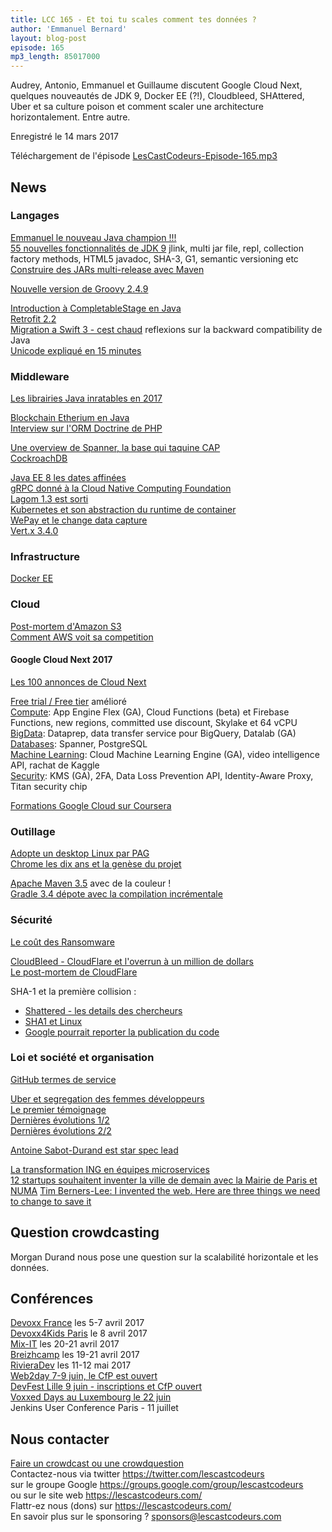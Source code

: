 ```yaml
---
title: LCC 165 - Et toi tu scales comment tes données ?
author: 'Emmanuel Bernard'
layout: blog-post
episode: 165
mp3_length: 85017000
---
```

Audrey, Antonio, Emmanuel et Guillaume discutent Google Cloud Next, quelques nouveautés de JDK 9, Docker EE (?!), Cloudbleed, SHAttered, Uber et sa culture poison et comment scaler une architecture horizontalement. Entre autre.

Enregistré le 14 mars 2017

Téléchargement de l'épisode [LesCastCodeurs-Episode-165.mp3](http://traffic.libsyn.com/lescastcodeurs/LesCastCodeurs-Episode-165.mp3)

## News

### Langages

[Emmanuel le nouveau Java champion !!!](https://blogs.oracle.com/java/new-java-champions:-emmanuel-bernard,-chris-newland-and-bert-jan-schjriver)  
[55 nouvelles fonctionnalités de JDK 9](https://www.slideshare.net/SimonRitter/55-new-features-in-jdk-9) jlink, multi jar file, repl, collection factory methods, HTML5 javadoc, SHA-3, G1, semantic versioning etc   
[Construire des JARs multi-release avec Maven](http://in.relation.to/2017/02/13/building-multi-release-jars-with-maven/)  

[Nouvelle version de Groovy 2.4.9](http://groovy-lang.org/changelogs/changelog-2.4.9.html)  

[Introduction à CompletableStage en Java](http://millross-consultants.com/completion-stage-future-introduction.html)  
[Retrofit 2.2](https://github.com/square/retrofit/blob/master/CHANGELOG.md#version-220-2017-02-21)  
[Migration a Swift 3 - cest chaud](https://mozilla-mobile.github.io/ios/firefox/swift/core/2017/02/22/migrating-to-swift-3.0.html) reflexions sur la backward compatibility de Java  
[Unicode expliqué en 15 minutes](http://reedbeta.com/blog/programmers-intro-to-unicode/)  

### Middleware

[Les librairies Java inratables en 2017](http://bit.ly/2lfPhn7)  

[Blockchain Etherium en Java](https://blogs.oracle.com/java/integrating-the-ethereum-blockchain-into-java-apps)  
[Interview sur l'ORM Doctrine de PHP](http://in.relation.to/2017/02/27/meet-marco-pivetta/)  

[Une overview de Spanner, la base qui taquine CAP](https://lemag.sfeir.com/cloud-spanner-base-de-donnees-globale/)  
[CockroachDB](https://www.cockroachlabs.com)  

[Java EE 8 les dates affinées](https://java.net/projects/javaee-spec/lists/jsr366-experts/archive/2017-02/message/0)  
[gRPC donné à la Cloud Native Computing Foundation](https://www.cncf.io/blog/2017/03/01/cloud-native-computing-foundation-host-grpc-google/)  
[Lagom 1.3 est sorti](http://bit.ly/2lIFXJ1)  
[Kubernetes et son abstraction du runtime de container](http://blog.kubernetes.io/2016/12/container-runtime-interface-cri-in-kubernetes.html)  
[WePay et le change data capture](https://wecode.wepay.com/posts/streaming-databases-in-realtime-with-mysql-debezium-kafka)  
[Vert.x 3.4.0](http://vertx.io/blog/vert-x-3-4-0-is-released/)  

### Infrastructure

[Docker EE](http://dockr.ly/EE)  

### Cloud

[Post-mortem d'Amazon S3](https://aws.amazon.com/message/41926/)  
[Comment AWS voit sa competition](http://bit.ly/2m7MGKm)  

#### Google Cloud Next 2017

[Les 100 annonces de Cloud Next](https://blog.google/topics/google-cloud/100-announcements-google-cloud-next-17/)  

[Free trial / Free tier](https://goo.gl/aEdvnJ) amélioré  
[Compute](https://goo.gl/fY7XL8): App Engine Flex (GA), Cloud Functions (beta) et Firebase Functions, new regions, committed use discount, Skylake et 64 vCPU  
[BigData](https://goo.gl/bzSlk1): Dataprep, data transfer service pour BigQuery, Datalab (GA)  
[Databases](https://goo.gl/N5e1cW): Spanner, PostgreSQL  
[Machine Learning](https://goo.gl/11hhd0): Cloud Machine Learning Engine (GA), video intelligence API, rachat de Kaggle  
[Security](https://goo.gl/jXftxv): KMS (GA), 2FA, Data Loss Prevention API, Identity-Aware Proxy, Titan security chip  

[Formations Google Cloud sur Coursera](https://www.coursera.org/googlecloud)  

### Outillage

[Adopte un desktop Linux par PAG](http://www.itnation.lu/adopter-desktop-linux/)  
[Chrome les dix ans et la genèse du projet](http://buff.ly/2lLuZ3x)  

[Apache Maven 3.5](https://issues.apache.org/jira/secure/ReleaseNote.jspa?projectId=12316922&version=12339664&styleName=Text) avec de la couleur !  
[Gradle 3.4 dépote avec la compilation incrémentale](https://blog.gradle.org/incremental-compiler-avoidance)  

###  Sécurité

[Le coût des Ransomware](http://zd.net/2m2f7fx)  

[CloudBleed - CloudFlare et l'overrun à un million de dollars](https://en.m.wikipedia.org/wiki/Cloudbleed)  
[Le post-mortem de CloudFlare](https://blog.cloudflare.com/incident-report-on-memory-leak-caused-by-cloudflare-parser-bug/)  

SHA-1 et la première collision :

* [Shattered - les details des chercheurs](http://bit.ly/2kQmJ4N)
* [SHA1 et Linux](https://plus.google.com/+LinusTorvalds/posts/7tp2gYWQugL)
* [Google pourrait reporter la publication du code](http://www.darkreading.com/googles-sha-1-countdown-clock-could-undermine-enterprise-security/a/d-id/1328337?)

### Loi et société et organisation

[GitHub termes de service](https://help.github.com/articles/github-terms-of-service/#6-contributions-under-repository-license)  

[Uber et segregation des femmes développeurs](https://medium.com/@amyvertino/my-name-is-not-amy-i-am-an-uber-survivor-c6d6541e632f#.6dj9y2neg)  
[Le premier témoignage](http://bit.ly/2m44YvX)  
[Dernières évolutions 1/2](https://twitter.com/susanthesquark/status/837339141520023552)  
[Dernières évolutions 2/2](https://www.theguardian.com/technology/2017/mar/07/uber-work-culture-travis-kalanick-susan-fowler-controversy)  

[Antoine Sabot-Durand est star spec lead](http://ln.is/jcp.org/en/press/new/scJ5e)  

[La transformation ING en équipes microservices](http://www.leanessays.com/2017/01/the-end-of-enterprise-it.html)  
[12 startups souhaitent inventer la ville de demain avec la Mairie de Paris et NUMA](https://www.maddyness.com/entrepreneurs/2017/03/01/datacity-12-startups-souhaitent-inventer-ville-de-demain-mairie-de-paris-numa/)
[Tim Berners-Lee: I invented the web. Here are three things we need to change to save it](https://www.theguardian.com/technology/2017/mar/11/tim-berners-lee-web-inventor-save-internet)

## Question crowdcasting

Morgan Durand nous pose une question sur la scalabilité horizontale et les données.

## Conférences

[Devoxx France](http://www.devoxx.fr) les 5-7 avril 2017  
[Devoxx4Kids Paris](http://www.devoxx4kids.org/france/evenements/devoxx4kids-paris/) le 8 avril 2017  
[Mix-IT](https://www.mix-it.fr) les 20-21 avril 2017  
[Breizhcamp](http://www.breizhcamp.org) les 19-21 avril 2017  
[RivieraDev](http://rivieradev.fr) les 11-12 mai 2017  
[Web2day 7-9 juin, le CfP est ouvert](https://web2day.co/call-for-speakers-prenez-parole-web2day/)  
[DevFest Lille 9 juin - inscriptions et CfP ouvert](http://devfest.gdglille.org)  
[Voxxed Days au Luxembourg le 22 juin](https://voxxeddays.com/luxembourg/)  
Jenkins User Conference Paris - 11 juillet  

## Nous contacter

[Faire un crowdcast ou une crowdquestion](https://lescastcodeurs.com/crowdcasting/)  
Contactez-nous via twitter <https://twitter.com/lescastcodeurs>  
sur le groupe Google <https://groups.google.com/group/lescastcodeurs>  
ou sur le site web <https://lescastcodeurs.com/>  
Flattr-ez nous (dons) sur <https://lescastcodeurs.com/>  
En savoir plus sur le sponsoring ? [sponsors@lescastcodeurs.com](mailto:sponsors@lescastcodeurs.com)
